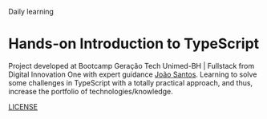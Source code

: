 Daily learning

# Hands-on Introduction to TypeScript

Project developed at Bootcamp Geração Tech Unimed-BH | Fullstack from Digital Innovation One with expert guidance [João Santos](https://github.com/lira1705 "João Santos").
Learning to solve some challenges in TypeScript with a totally practical approach, and thus, increase the portfolio of technologies/knowledge.

[LICENSE](./LICENSE)
